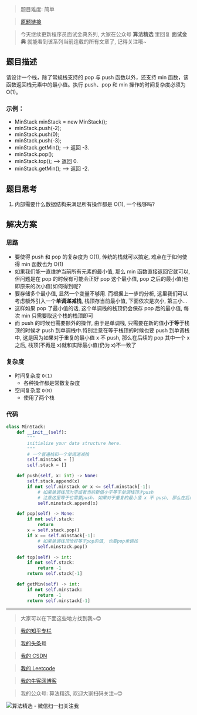 > 题目难度: 简单

> [原题链接](https://leetcode-cn.com/problems/min-stack-lcci/)

> 今天继续更新程序员面试金典系列, 大家在公众号 **算法精选** 里回复 **面试金典** 就能看到该系列当前连载的所有文章了, 记得关注哦~

## 题目描述

请设计一个栈，除了常规栈支持的 pop 与 push 函数以外，还支持 min 函数，该函数返回栈元素中的最小值。执行 push、pop 和 min 操作的时间复杂度必须为 O(1)。

### 示例：

- MinStack minStack = new MinStack();
- minStack.push(-2);
- minStack.push(0);
- minStack.push(-3);
- minStack.getMin(); --> 返回 -3.
- minStack.pop();
- minStack.top(); --> 返回 0.
- minStack.getMin(); --> 返回 -2.

## 题目思考

1. 内部需要什么数据结构来满足所有操作都是 O(1), 一个栈够吗?

## 解决方案

### 思路

- 要使得 push 和 pop 的复杂度为 O(1), 传统的栈就可以搞定, 难点在于如何使得 min 函数也为 O(1)
- 如果我们能一直维护当前所有元素的最小值, 那么 min 函数直接返回它就可以, 但问题是在 pop 的时候有可能会正好 pop 这个最小值, pop 之后的最小值(也即原来的次小值)如何得到呢?
- 要存储多个最小值, 显然一个变量不够用. 而根据上一步的分析, 这里我们可以考虑额外引入一个**单调递减栈**, 栈顶存当前最小值, 下面依次是次小, 第三小...
- 这样如果 pop 了最小值的话, 这个单调栈的栈顶仍会保存 pop 后的最小值, 每次 min 只需要取这个栈的栈顶即可
- 而 push 的时候也需要额外的操作, 由于是单调栈, 只需要在新的值**小于等于**栈顶的时候才 push 到单调栈中.特别注意在等于栈顶的时候也要 push 到单调栈中, 这是因为如果对于重复的最小值 x 不 push, 那么在后续的 pop 其中一个 x 之后, 栈顶(不再是 x)就和实际最小值(仍为 x)不一致了

### 复杂度

- 时间复杂度 `O(1)`
  - 各种操作都是常数复杂度
- 空间复杂度 `O(N)`
  - 使用了两个栈

### 代码

```python
class MinStack:
    def __init__(self):
        """
        initialize your data structure here.
        """
        # 一个普通栈和一个单调递减栈
        self.minstack = []
        self.stack = []

    def push(self, x: int) -> None:
        self.stack.append(x)
        if not self.minstack or x <= self.minstack[-1]:
            # 如果单调栈顶为空或者当前新值小于等于单调栈顶才push
            # 注意这里等于也需要push. 如果对于重复的最小值 x 不 push, 那么在后续的 pop 其中一个 x 之后, 栈顶(不再是 x)就和实际最小值(仍为 x)不一致了
            self.minstack.append(x)

    def pop(self) -> None:
        if not self.stack:
            return
        x = self.stack.pop()
        if x == self.minstack[-1]:
            # 如果单调栈顶恰好等于pop的值, 也要pop单调栈
            self.minstack.pop()

    def top(self) -> int:
        if not self.stack:
            return -1
        return self.stack[-1]

    def getMin(self) -> int:
        if not self.minstack:
            return -1
        return self.minstack[-1]
```

---

> 大家可以在下面这些地方找到我~😊

> [我的知乎专栏](https://zhuanlan.zhihu.com/c_1242508721932464128)

> [我的头条号](https://www.toutiao.com/c/user/1090304683804520/#mid=1671643017345028)

> [我的 CSDN](https://me.csdn.net/zjulyx1993)

> [我的 Leetcode](https://leetcode-cn.com/u/suibianfahui/)

> [我的牛客网博客](https://blog.nowcoder.net/zjulyx)

> 我的公众号: 算法精选, 欢迎大家扫码关注~😊

![算法精选 - 微信扫一扫关注我](https://mmbiz.qpic.cn/mmbiz_jpg/1KjZicMlYPMgZWmoL4eYcs6UcfmvsetDWME2YJyaCp9oT9z3U573FWENBNhyOByxYI0epew6O37hiaOhdh90QeJg/640?wx_fmt=jpeg&tp=webp&wxfrom=5&wx_lazy=1&wx_co=1)
